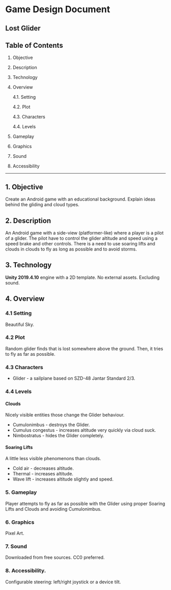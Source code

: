 # Game Design Document
## Lost Glider

## Table of Contents
1. Objective
2. Description
3. Technology
4. Overview

    4.1. Setting

    4.2. Plot

    4.3. Characters
    
    4.4. Levels

5. Gameplay
6. Graphics
7. Sound
8. Accessibility
---

## 1. Objective
Create an Android game with an educational background. Explain ideas  behind 
the gliding and cloud types.

## 2. Description
An Android game with a side-view (platformer-like) where a player is a  pilot
of a glider. The pilot have to control the glider altitude and  speed using
a speed brake and other controls. There is a need to use soaring lifts and
clouds in clouds to fly as long as possible and to avoid storms.

## 3. Technology
**Unity 2019.4.10** engine with a 2D template. No external assets. Excluding sound.

## 4. Overview

### 4.1 Setting
Beautiful Sky.

### 4.2 Plot
Random glider finds that is lost somewhere above the ground. Then, it tries to
fly as far as possible.

### 4.3 Characters
- Glider - a sailplane based on SZD-48 Jantar Standard 2/3.

### 4.4 Levels
#### Clouds
Nicely visible entities those change the Glider behaviour.
- Cumulonimbus - destroys the Glider.
- Cumulus congestus - increases altitude very quickly via cloud suck.
- Nimbostratus - hides the Glider completely.

#### Soaring Lifts
A little less visible phenomenons than clouds.
- Cold air - decreases altitude.
- Thermal - increases altitude.
- Wave lift - increases altitude slightly and speed.

### 5. Gameplay
Player attempts to fly as far as possible with the Glider using proper
Soaring Lifts and Clouds and avoiding Cumulonimbus.

### 6. Graphics
Pixel Art.

### 7. Sound
Downloaded from free sources. CC0 preferred.

### 8. Accessibility.
Configurable steering: left/right joystick or a device tilt.

